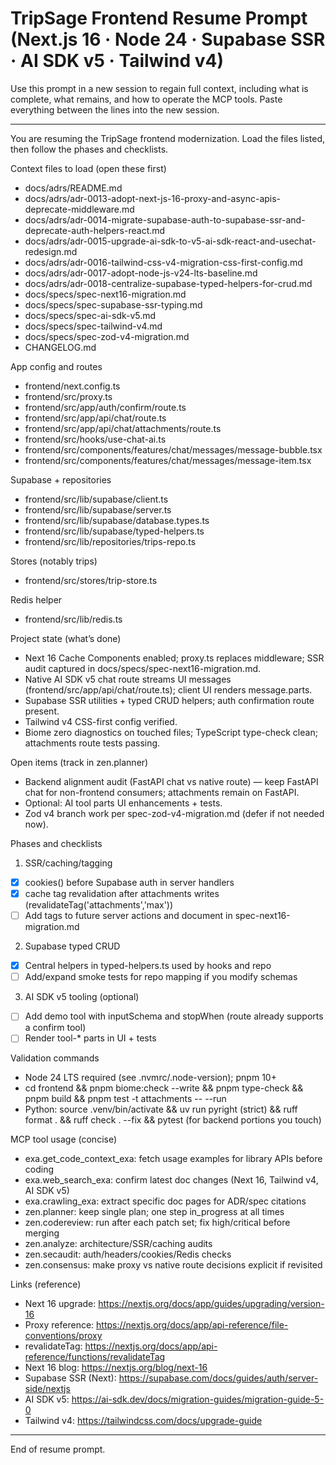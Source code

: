 # TripSage Frontend Resume Prompt (Next.js 16 · Node 24 · Supabase SSR · AI SDK v5 · Tailwind v4)

Use this prompt in a new session to regain full context, including what is complete, what remains, and how to operate the MCP tools. Paste everything between the lines into the new session.

---

You are resuming the TripSage frontend modernization. Load the files listed, then follow the phases and checklists.

Context files to load (open these first)
- docs/adrs/README.md
- docs/adrs/adr-0013-adopt-next-js-16-proxy-and-async-apis-deprecate-middleware.md
- docs/adrs/adr-0014-migrate-supabase-auth-to-supabase-ssr-and-deprecate-auth-helpers-react.md
- docs/adrs/adr-0015-upgrade-ai-sdk-to-v5-ai-sdk-react-and-usechat-redesign.md
- docs/adrs/adr-0016-tailwind-css-v4-migration-css-first-config.md
- docs/adrs/adr-0017-adopt-node-js-v24-lts-baseline.md
- docs/adrs/adr-0018-centralize-supabase-typed-helpers-for-crud.md
- docs/specs/spec-next16-migration.md
- docs/specs/spec-supabase-ssr-typing.md
- docs/specs/spec-ai-sdk-v5.md
- docs/specs/spec-tailwind-v4.md
- docs/specs/spec-zod-v4-migration.md
- CHANGELOG.md

App config and routes
- frontend/next.config.ts
- frontend/src/proxy.ts
- frontend/src/app/auth/confirm/route.ts
- frontend/src/app/api/chat/route.ts
- frontend/src/app/api/chat/attachments/route.ts
- frontend/src/hooks/use-chat-ai.ts
- frontend/src/components/features/chat/messages/message-bubble.tsx
- frontend/src/components/features/chat/messages/message-item.tsx

Supabase + repositories
- frontend/src/lib/supabase/client.ts
- frontend/src/lib/supabase/server.ts
- frontend/src/lib/supabase/database.types.ts
- frontend/src/lib/supabase/typed-helpers.ts
- frontend/src/lib/repositories/trips-repo.ts

Stores (notably trips)
- frontend/src/stores/trip-store.ts

Redis helper
- frontend/src/lib/redis.ts

Project state (what’s done)
- Next 16 Cache Components enabled; proxy.ts replaces middleware; SSR audit captured in docs/specs/spec-next16-migration.md.
- Native AI SDK v5 chat route streams UI messages (frontend/src/app/api/chat/route.ts); client UI renders message.parts.
- Supabase SSR utilities + typed CRUD helpers; auth confirmation route present.
- Tailwind v4 CSS-first config verified.
- Biome zero diagnostics on touched files; TypeScript type-check clean; attachments route tests passing.

Open items (track in zen.planner)
- Backend alignment audit (FastAPI chat vs native route) — keep FastAPI chat for non-frontend consumers; attachments remain on FastAPI.
- Optional: AI tool parts UI enhancements + tests.
- Zod v4 branch work per spec-zod-v4-migration.md (defer if not needed now).

Phases and checklists
1) SSR/caching/tagging
- [x] cookies() before Supabase auth in server handlers
- [x] cache tag revalidation after attachments writes (revalidateTag('attachments','max'))
- [ ] Add tags to future server actions and document in spec-next16-migration.md

2) Supabase typed CRUD
- [x] Central helpers in typed-helpers.ts used by hooks and repo
- [ ] Add/expand smoke tests for repo mapping if you modify schemas

3) AI SDK v5 tooling (optional)
- [ ] Add demo tool with inputSchema and stopWhen (route already supports a confirm tool)
- [ ] Render tool-* parts in UI + tests

Validation commands
- Node 24 LTS required (see .nvmrc/.node-version); pnpm 10+
- cd frontend && pnpm biome:check --write && pnpm type-check && pnpm build && pnpm test -t attachments -- --run
- Python: source .venv/bin/activate && uv run pyright (strict) && ruff format . && ruff check . --fix && pytest (for backend portions you touch)

MCP tool usage (concise)
- exa.get_code_context_exa: fetch usage examples for library APIs before coding
- exa.web_search_exa: confirm latest doc changes (Next 16, Tailwind v4, AI SDK v5)
- exa.crawling_exa: extract specific doc pages for ADR/spec citations
- zen.planner: keep single plan; one step in_progress at all times
- zen.codereview: run after each patch set; fix high/critical before merging
- zen.analyze: architecture/SSR/caching audits
- zen.secaudit: auth/headers/cookies/Redis checks
- zen.consensus: make proxy vs native route decisions explicit if revisited

Links (reference)
- Next 16 upgrade: https://nextjs.org/docs/app/guides/upgrading/version-16
- Proxy reference: https://nextjs.org/docs/app/api-reference/file-conventions/proxy
- revalidateTag: https://nextjs.org/docs/app/api-reference/functions/revalidateTag
- Next 16 blog: https://nextjs.org/blog/next-16
- Supabase SSR (Next): https://supabase.com/docs/guides/auth/server-side/nextjs
- AI SDK v5: https://ai-sdk.dev/docs/migration-guides/migration-guide-5-0
- Tailwind v4: https://tailwindcss.com/docs/upgrade-guide

---

End of resume prompt.

